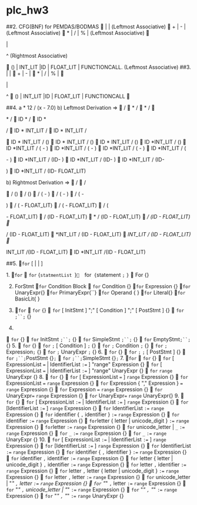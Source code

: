 # plc_hw3
##2. CFG(BNF) for PEMDAS/BODMAS 
<Expr>  <AS> | <MD> | <E>                                                                 (Leftmost Associative)
<AS>  <AS> + <MD> | <AS> - <MD> | <MD>                                   (Leftmost Associative)
<MD> <MD> * <E> |  <MD> /<E> | <MD> %<E> | <E>                      (Leftmost Associative)
<E>  <P> | <P> ^ <E>                                                                         (Rightmost Associative) 
<P>  (<Expr>) | INT_LIT |ID | FLOAT_LIT | FUNCTIONCALL.          (Leftmost Associative)
##3. 
<AS> | <MD> | <E>    <Expr>                                                               
<AS> + <MD> | <AS> - <MD> | <MD>   <AS>                                  
<MD> * <E> |  <MD> /<E> | <MD> %<E> | <E> <MD>
<P> | <P> ^ <E> <E>                                                                         
 (<Expr>) | INT_LIT |ID | FLOAT_LIT | FUNCTIONCALL  <P>       
##4.  a * 12 / (x - 7.0) 
b) Leftmost Derivation
<expr> => <MD> 
	<MD> / <E>
	<MD> * <E> / <E>
	<E> * <E> / <E>
	<P> * <E> / <E>
	ID * <E> / <E>
	ID * <P> / <E>
	ID * INT_LIT / <E>
	ID * INT_LIT / <P>
	ID * INT_LIT / (<Expr>)
	ID * INT_LIT / (<AS>)
	ID * INT_LIT / (<MD>)
	ID *INT_LIT / (<AS>)
	ID *INT_LIT / (<AS> - <MD>)
	ID *INT_LIT / (<MD> - <MD>)
	ID *INT_LIT / (<E> - <MD>)
	ID *INT_LIT / (<P> - <MD>)
	ID *INT_LIT / (ID- <MD>)
	ID *INT_LIT / (ID- <E>)
	ID *INT_LIT / (ID- <P>)
	ID *INT_LIT / (ID- FLOAT_LIT)


b) Rightmost Derivation
<expr> => <MD> 
	<MD> /<E> 
	<MD> /<P> 
	<MD>/ (<Expr>)
	<MD>/ (<AS>)
	<MD>/ (<AS> - <MD>)
	<MD>/ (<AS> - <E>)
	<MD>/ (<AS> - <P>)
	<MD>/ (<MD> - FLOAT_LIT)
	<MD>/ (<E> - FLOAT_LIT)
	<MD>/ (<P> - FLOAT_LIT)
	<MD>/ (ID - FLOAT_LIT)
	<MD>* <E> / (ID - FLOAT_LIT)
	<MD>*<E> / (ID - FLOAT_LIT)
	<MD>*<P> / (ID - FLOAT_LIT)
	<MD>*INT_LIT / (ID - FLOAT_LIT)
	<E>*INT_LIT / (ID - FLOAT_LIT)
	<P>* INT_LIT /(ID - FLOAT_LIT)
	ID *INT_LIT /(ID - FLOAT_LIT)

##5.
<ForStmt> `for` [ <Condition> | <ForClause> | <RangeClause> ] <Block> 

1.<ForStmt> `for` <Block>
	   `for` {`statmentList `}`
	`for` {`statement `;` `}`
	For {}

2. ForStmt `for` Condition Block
	  `for` Condition  {}
	`for` Expression {}
	`for` UnaryExpr{}
	`for` PrimaryExpr{``}
`for` Operand { }
`for` Literal{}
`for` BasicLit{ }

3. <ForStmt> `for` <ForClause> <Block> 
    `for` <ForClause> {}
    `for` [ InitStmt ] ";" [ Condition ] ";" [ PostStmt ] {}
    `for`  `;``;` {}
4. 
   `for` <ForClause> {}
  `for` InitStmt  `;``;` {}
  `for` SimpleStmt  `;``;` {}
  `for` EmptyStmt`;``;` {}
5. 
    `for` <ForClause> {}
    `for` `;` [ Condition ] `;` {}
  `for` `;`  Condition  `;` {}
                           `for` `;` Expression`;` {}
                           `for` `;` UnaryExpr `;` {}
6.
                          `for` <ForClause> {}
  `for` `;` `;` [ PostStmt ] {}
  `for` `;``;`PostStmt {}`;`
                          `for` `;``;`SimpleStmt {}`;`
7.
<ForStmt> `for` <RangeClause>  <Block>
	   `for` <RangeClause> {}
                  `for` [ ExpressionList `=` | IdentifierList `:=` ] "range" Expression {}
  `for` [ ExpressionList `=` | IdentifierList `:=` ] "range" UnaryExpr  {}
  `for` `range` UnaryExpr  {}
8.
	   `for` <RangeClause> {}
                  `for` [ ExpressionList `=` ] `range` Expression {}
                  `for`  ExpressionList `=`  `range` Expression {}
                  `for`  Expression { "," Expression } `=`  `range`  Expression {}
	  `for`  Expression `=`  `range`  Expression {}
	  `for`  UnaryExpr`=`  `range`  Expression {}
	  `for`  UnaryExpr`=` `range`  UnaryExpr{}
9.
  `for` <RangeClause> {}
                  `for` [ ExpressionList `:=` | IdentifierList `:=` ] `range`  Expression {}
                  `for` [IdentifierList `:=` ] `range` Expression {}
  `for` IdentifierList `:=`  `range`  Expression {}
  `for` identifier { `,` identifier } `:=`  `range`  Expression {}
  `for` identifier `:=`  `range`  Expression {}
  `for`letter { letter | unicode_digit } `:=`  `range`  Expression {}
  `for`letter `:=`  `range`  Expression {}
  `for` unicode_letter | `_`  `:=`  `range`  Expression {}
  `for` `_` `:=`  `range`  Expression {}
  `for` `_` `:=`  `range`  UnaryExpr {}
10. 
  `for` [ ExpressionList `:=` | IdentifierList `:=` ] `range`  Expression {}
   `for` [IdentifierList `:=` ] `range` Expression {}
  `for` IdentifierList `:=`  `range`  Expression {}
  `for` identifier { `,` identifier } `:=`  `range`  Expression {}
  `for` identifier `,` identifier  `:=`  `range`  Expression {}
  `for` letter { letter | unicode_digit } `,` identifier  `:=`  `range` Expression {}
  `for` letter `,` identifier  `:=`  `range` Expression {}
  `for` letter `,` letter { letter | unicode_digit }  `:=`  `range` Expression {}
  `for` letter `,` letter `:=`  `range` Expression {}
  `for` unicode_letter | "_" `,` letter `:=`  `range` Expression {}
  `for` "_" `,` letter `:=`  `range` Expression {}
  `for` "_" `,` unicode_letter | "_" `:=`  `range` Expression {}
  `for` "_" `,` "_" `:=`  `range` Expression {}
  `for` "_" `,` "_" `:=`  `range`  UnaryExpr {}





  












	
















 
  

